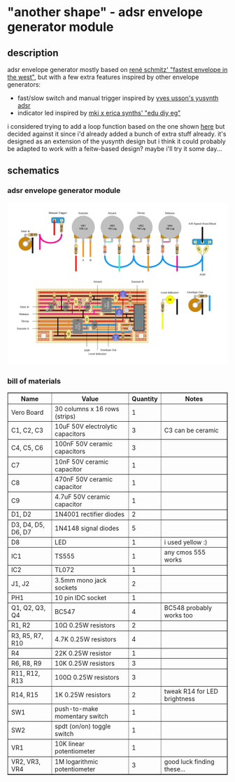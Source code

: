 # "another shape" - adsr envelope generator module

## description

adsr envelope generator mostly based on
[rené schmitz' "fastest envelope in the west"](https://www.schmitzbits.de/adsr.html), but with a few extra features inspired by other envelope generators:
- fast/slow switch and manual trigger inspired by [yves usson's yusynth adsr](http://yusynth.net/Modular/EN/ADSR/index_latest.html)
- indicator led inspired by [mki x erica synths' "edu diy eg"](https://www.ericasynths.lv/shop/diy-kits-1/edu-diy-eg/)

i considered trying to add a loop function based on the one shown [here](https://github.com/m0xpd/ADSR) but decided against it since i'd already added a bunch of extra stuff already. it's designed as an extension of the yusynth design but i think it could probably be adapted to work with a feitw-based design? maybe i'll try it some day...

## schematics

### adsr envelope generator module
<img
  src="./envelope_generator.png"
  title="&quot;another shape&quot; adsr envelope generator module schematic"
/>

### bill of materials
<table cellspacing="0" border="1">
  <tr>
    <th>Name</th>
    <th>Value</th>
    <th>Quantity</th>
    <th>Notes</th>
  </tr>
  <tr>
    <td>Vero Board</td>
    <td>30 columns x 16 rows (strips)</td>
    <td>1</td>
    <td></td>
  </tr>
  <tr>
    <td>C1, C2, C3</td>
    <td>10uF 50V electrolytic capacitors</td>
    <td>3</td>
    <td>C3 can be ceramic</td>
  </tr>
  <tr>
    <td>C4, C5, C6</td>
    <td>100nF 50V ceramic capacitors</td>
    <td>3</td>
    <td></td>
  </tr>
  <tr>
    <td>C7</td>
    <td>10nF 50V ceramic capacitor</td>
    <td>1</td>
    <td></td>
  </tr>
  <tr>
    <td>C8</td>
    <td>470nF 50V ceramic capacitor</td>
    <td>1</td>
    <td></td>
  </tr>
  <tr>
    <td>C9</td>
    <td>4.7uF 50V ceramic capacitor</td>
    <td>1</td>
    <td></td>
  </tr>
  <tr>
    <td>D1, D2</td>
    <td>1N4001 rectifier diodes</td>
    <td>2</td>
    <td></td>
  </tr>
  <tr>
    <td>D3, D4, D5, D6, D7</td>
    <td>1N4148 signal diodes</td>
    <td>5</td>
    <td></td>
  </tr>
  <tr>
    <td>D8</td>
    <td>LED</td>
    <td>1</td>
    <td>i used yellow :)</td>
  </tr>
  <tr>
    <td>IC1</td>
    <td>TS555</td>
    <td>1</td>
    <td>any cmos 555 works</td>
  </tr>
  <tr>
    <td>IC2</td>
    <td>TL072</td>
    <td>1</td>
    <td></td>
  </tr>
  <tr>
    <td>J1, J2</td>
    <td>3.5mm mono jack sockets</td>
    <td>2</td>
    <td></td>
  </tr>
  <tr>
    <td>PH1</td>
    <td>10 pin IDC socket</td>
    <td>1</td>
    <td></td>
  </tr>
  <tr>
    <td>Q1, Q2, Q3, Q4</td>
    <td>BC547</td>
    <td>4</td>
    <td>BC548 probably works too</td>
  </tr>
  <tr>
    <td>R1, R2</td>
    <td>10Ω 0.25W resistors</td>
    <td>2</td>
    <td></td>
  </tr>
  <tr>
    <td>R3, R5, R7, R10</td>
    <td>4.7K 0.25W resistors</td>
    <td>4</td>
    <td></td>
  </tr>
  <tr>
    <td>R4</td>
    <td>22K 0.25W resistor</td>
    <td>1</td>
    <td></td>
  </tr>
  <tr>
    <td>R6, R8, R9</td>
    <td>10K 0.25W resistors</td>
    <td>3</td>
    <td></td>
  </tr>
  <tr>
    <td>R11, R12, R13</td>
    <td>100Ω 0.25W resistors</td>
    <td>3</td>
    <td></td>
  </tr>
  <tr>
    <td>R14, R15</td>
    <td>1K 0.25W resistors</td>
    <td>2</td>
    <td>tweak R14 for LED brightness</td>
  </tr>
  <tr>
    <td>SW1</td>
    <td>push-to-make momentary switch</td>
    <td>1</td>
    <td></td>
  </tr>
  <tr>
    <td>SW2</td>
    <td>spdt (on/on) toggle switch</td>
    <td>1</td>
    <td></td>
  </tr>
  <tr>
    <td>VR1</td>
    <td>10K linear potentiometer</td>
    <td>1</td>
    <td></td>
  </tr>
  <tr>
    <td>VR2, VR3, VR4</td>
    <td>1M logarithmic potentiometer</td>
    <td>3</td>
    <td>good luck finding these...</td>
  </tr>
</table>
